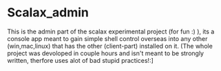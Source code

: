 # Scalax_admin

This is the admin part of the scalax experimental project (for fun :) ), its a console app meant to gain simple shell control overseas into any other (win,mac,linux) that has the other (client-part) installed on it. (The whole project was devoloped in couple hours and isn't meant to be strongly written, therfore uses alot of bad stupid practices!:]
